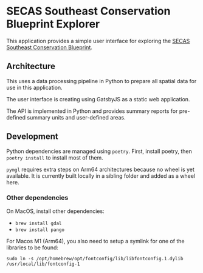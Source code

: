 # SECAS Southeast Conservation Blueprint Explorer

This application provides a simple user interface for exploring the [SECAS Southeast Conservation Blueprint](http://secassoutheast.org/blueprint.html).

## Architecture

This uses a data processing pipeline in Python to prepare all spatial data for use in this application.

The user interface is creating using GatsbyJS as a static web application.

The API is implemented in Python and provides summary reports for pre-defined summary units and user-defined areas.

## Development

Python dependencies are managed using `poetry`. First, install poetry, then
`poetry install` to install most of them.

`pymgl` requires extra steps on Arm64 architectures because no wheel is yet available.
It is currently built locally in a sibling folder and added as a wheel here.

### Other dependencies

On MacOS, install other dependencies:

- `brew install gdal`
- `brew install pango`

For Macos M1 (Arm64), you also need to setup a symlink for one of the libraries
to be found:

```
sudo ln -s /opt/homebrew/opt/fontconfig/lib/libfontconfig.1.dylib /usr/local/lib/fontconfig-1
```
